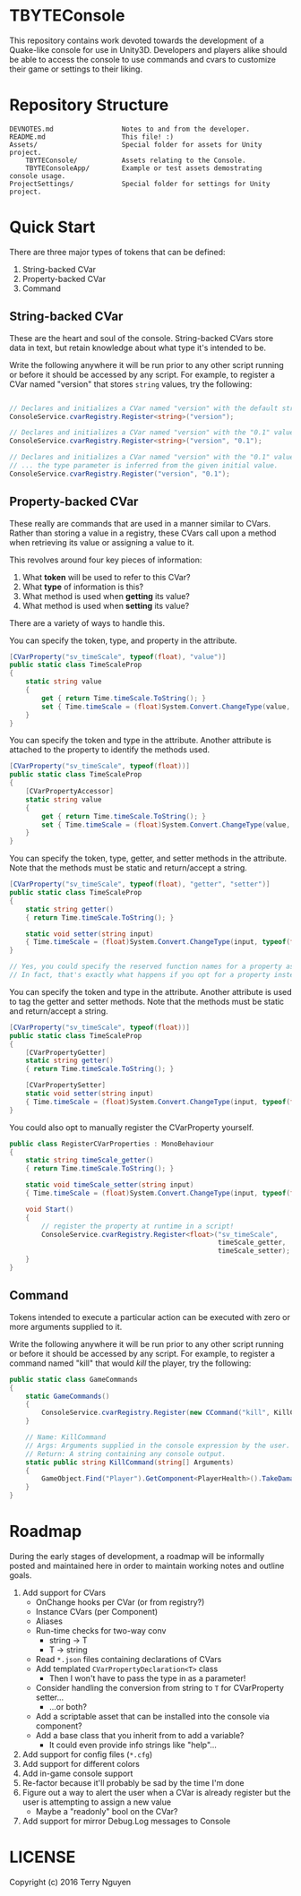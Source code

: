 # TBYTEConsole

This repository contains work devoted towards the development of a Quake-like
console for use in Unity3D. Developers and players alike should be able to
access the console to use commands and cvars to customize their game or settings
to their liking.

# Repository Structure

```
DEVNOTES.md                 Notes to and from the developer.
README.md                   This file! :)
Assets/                     Special folder for assets for Unity project.
    TBYTEConsole/           Assets relating to the Console.
    TBYTEConsoleApp/        Example or test assets demostrating console usage.
ProjectSettings/            Special folder for settings for Unity project.
```

# Quick Start

There are three major types of tokens that can be defined:

1. String-backed CVar
2. Property-backed CVar
3. Command

## String-backed CVar

These are the heart and soul of the console. String-backed CVars store data
in text, but retain knowledge about what type it's intended to be.

Write the following anywhere it will be run prior to any other script running
or before it should be accessed by any script. For example, to register a
CVar named "version" that stores `string` values, try the following:

```C#

// Declares and initializes a CVar named "version" with the default string value.
ConsoleService.cvarRegistry.Register<string>("version");

// Declares and initializes a CVar named "version" with the "0.1" value.
ConsoleService.cvarRegistry.Register<string>("version", "0.1");

// Declares and initializes a CVar named "version" with the "0.1" value.
// ... the type parameter is inferred from the given initial value.
ConsoleService.cvarRegistry.Register("version", "0.1");

```

## Property-backed CVar

These really are commands that are used in a manner similar to CVars. Rather
than storing a value in a registry, these CVars call upon a method when
retrieving its value or assigning a value to it.

This revolves around four key pieces of information:
  1. What **token** will be used to refer to this CVar?
  2. What **type** of information is this?
  3. What method is used when **getting** its value?
  4. What method is used when **setting** its value?

There are a variety of ways to handle this.

You can specify the token, type, and property in the attribute.
```C#
[CVarProperty("sv_timeScale", typeof(float), "value")]
public static class TimeScaleProp
{
    static string value
    {
        get { return Time.timeScale.ToString(); }
        set { Time.timeScale = (float)System.Convert.ChangeType(value, typeof(float)); }
    }
}
```

You can specify the token and type in the attribute. Another attribute is
attached to the property to identify the methods used.
```C#
[CVarProperty("sv_timeScale", typeof(float))]
public static class TimeScaleProp
{
    [CVarPropertyAccessor]
    static string value
    {
        get { return Time.timeScale.ToString(); }
        set { Time.timeScale = (float)System.Convert.ChangeType(value, typeof(float)); }
    }
}
```

You can specify the token, type, getter, and setter methods in the attribute.
Note that the methods must be static and return/accept a string.
```C#
[CVarProperty("sv_timeScale", typeof(float), "getter", "setter")]
public static class TimeScaleProp
{
    static string getter()
    { return Time.timeScale.ToString(); }

    static void setter(string input)
    { Time.timeScale = (float)System.Convert.ChangeType(input, typeof(float)); }
}

// Yes, you could specify the reserved function names for a property as well.
// In fact, that's exactly what happens if you opt for a property instead!
```

You can specify the token and type in the attribute. Another attribute is used
to tag the getter and setter methods. Note that the methods must be static
and return/accept a string.
```C#
[CVarProperty("sv_timeScale", typeof(float))]
public static class TimeScaleProp
{
    [CVarPropertyGetter]
    static string getter()
    { return Time.timeScale.ToString(); }

    [CVarPropertySetter]
    static void setter(string input)
    { Time.timeScale = (float)System.Convert.ChangeType(input, typeof(float)); }
}
```

You could also opt to manually register the CVarProperty yourself.
```C#
public class RegisterCVarProperties : MonoBehaviour
{
    static string timeScale_getter()
    { return Time.timeScale.ToString(); }

    static void timeScale_setter(string input)
    { Time.timeScale = (float)System.Convert.ChangeType(input, typeof(float)); }

    void Start()
    {
        // register the property at runtime in a script!
        ConsoleService.cvarRegistry.Register<float>("sv_timeScale",    // token 
                                                    timeScale_getter,  // getter
                                                    timeScale_setter); // setter
    }
}
```

## Command

Tokens intended to execute a particular action can be executed with zero or more
arguments supplied to it.

Write the following anywhere it will be run prior to any other script running
or before it should be accessed by any script. For example, to register a
command named "kill" that would _kill_ the player, try the following:

```C#
public static class GameCommands
{
    static GameCommands()
    {
        ConsoleService.cvarRegistry.Register(new CCommand("kill", KillCommand));
    }

    // Name: KillCommand
    // Args: Arguments supplied in the console expression by the user.
    // Return: A string containing any console output.
    static public string KillCommand(string[] Arguments)
    {
        GameObject.Find("Player").GetComponent<PlayerHealth>().TakeDamage(Mathf.Infinity);
    }
}
```

# Roadmap

During the early stages of development, a roadmap will be informally posted
and maintained here in order to maintain working notes and outline goals.

1. Add support for CVars
    - OnChange hooks per CVar (or from registry?)
    - Instance CVars (per Component)
    - Aliases
    - Run-time checks for two-way conv
        - string -> T
        - T -> string
    - Read `*.json` files containing declarations of CVars
    - Add templated `CVarPropertyDeclaration<T>` class
        - Then I won't have to pass the type in as a parameter!
    - Consider handling the conversion from string to `T` for CVarProperty setter...
        - ...or both?
    - Add a scriptable asset that can be installed into the console via component?
    - Add a base class that you inherit from to add a variable?
        - It could even provide info strings like "help"...
2. Add support for config files (`*.cfg`)
3. Add support for different colors
4. Add in-game console support
5. Re-factor because it'll probably be sad by the time I'm done
6. Figure out a way to alert the user when a CVar is already register
   but the user is attempting to assign a new value
   - Maybe a "readonly" bool on the CVar?
7. Add support for mirror Debug.Log messages to Console

# LICENSE

Copyright (c) 2016 Terry Nguyen
